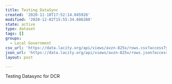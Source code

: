 ```yaml
---
title: Testing DataSync
created: '2020-11-10T17:52:14.045928'
modified: '2020-12-02T15:55:34.606280'
state: active
type: dataset
tags: []
groups:
  - Local Government
csv_url: 'https://data.lacity.org/api/views/avzn-825x/rows.csv?accessType=DOWNLOAD'
json_url: 'https://data.lacity.org/api/views/avzn-825x/rows.json?accessType=DOWNLOAD'
layout: post

---
```

Testing Datasync for DCR
